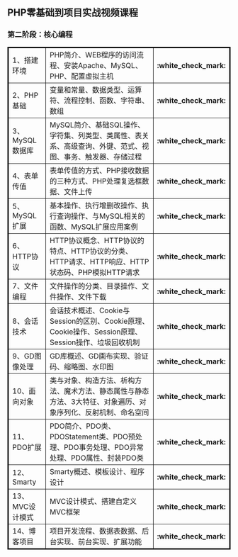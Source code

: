 ## PHP零基础到项目实战视频课程


### 第二阶段：核心编程

<table border="2" bordercolor="black" cellspacing="0" cellpadding="5">  
    <tr><td>1、搭建环境</td><td>PHP简介、WEB程序的访问流程、安装Apache、MySQL、PHP、配置虚拟主机 </td><th>:white_check_mark:</th></tr>
    <tr><td>2、PHP基础</td><td>变量和常量、数据类型、运算符、流程控制、函数、字符串、数组</td><th>:white_check_mark:</th></tr>
    <tr><td>3、MySQL数据库</td><td>MySQL简介、基础SQL操作、字符集、列类型、类属性、表关系、高级查询、外键、范式、视图、事务、触发器、存储过程</td><th>:white_check_mark:</th></tr>
    <tr><td>4、表单传值</td><td>表单传值的方式、PHP接收数据的三种方式、PHP处理复选框数据、文件上传</td><th>:white_check_mark:</th></tr>
    <tr><td>5、MySQL扩展</td><td>基本操作、执行增删改操作、执行查询操作、与MySQL相关的函数、MySQL扩展应用案例</td><th>:white_check_mark:</th></tr>
    <tr><td>6、HTTP协议</td><td>HTTP协议概念、HTTP协议的特点、HTTP协议的分类、HTTP请求、HTTP响应、HTTP状态码、PHP模拟HTTP请求</td><th>:white_check_mark:</th></tr>
    <tr><td>7、文件编程</td><td>文件操作的分类、目录操作、文件操作、文件下载</td><th>:white_check_mark:</th></tr>
    <tr><td>8、会话技术</td><td>会话技术概述、Cookie与Session的区别、Cookie原理、Cookie操作、Session原理、Session操作、垃圾回收机制</td><th>:white_check_mark:</th></tr>
    <tr><td>9、GD图像处理</td><td>GD库概述、GD画布实现、验证码、缩略图、水印图</td><th>:white_check_mark:</th></tr>
    <tr><td>10、面向对象</td><td>类与对象、构造方法、析构方法、魔术方法、静态属性与静态方法、3大特征、对象遍历、对象序列化、反射机制、命名空间</td><th>:white_check_mark:</th></tr>
    <tr><td>11、PDO扩展</td><td>PDO简介、PDO类、PDOStatement类、PDO预处理、PDO事务处理、PDO异常处理、PDO属性、封装PDO类</td><th>:white_check_mark:</th></tr>
    <tr><td>12、Smarty</td><td>Smarty概述、模板设计、程序设计</td><th>:white_check_mark:</th></tr>
    <tr><td>13、MVC设计模式</td><td>MVC设计模式、搭建自定义MVC框架</td><th>:white_check_mark:</th></tr>
    <tr><td>14、博客项目</td><td>项目开发流程、数据表数据、后台实现、前台实现、扩展功能</td><th>:white_check_mark:</th></tr>
</table>
